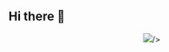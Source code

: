 ## Hi there 👋
<p align="center">
  <img src=https://capsule-render.vercel.app/api?type=blur&height=300&color=gradient&text=Eyooo&fontColor=dark&section=header&animation=twinkling&textBg=false&reversal=false

/>
</p>

